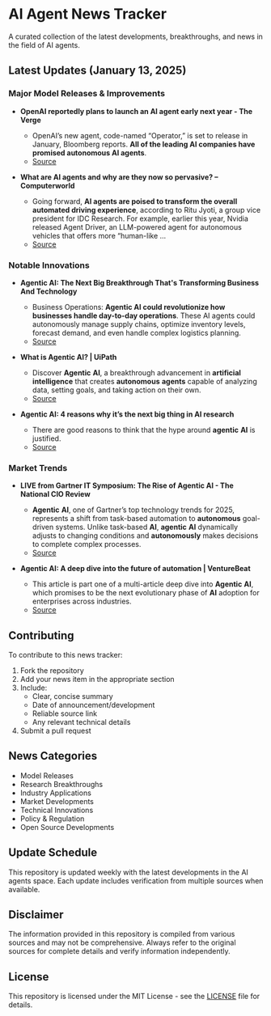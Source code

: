 # AI Agent News Tracker

A curated collection of the latest developments, breakthroughs, and news in the field of AI agents.

## Latest Updates (January 13, 2025)


### Major Model Releases & Improvements

- **OpenAI reportedly plans to launch an AI agent early next year - The Verge**
  - OpenAI’s new agent, code-named “Operator,” is set to release in January, Bloomberg reports. <strong>All of the leading AI companies have promised autonomous AI agents</strong>.
  - [Source](https://www.theverge.com/2024/11/13/24295879/openai-agent-operator-autonomous-ai)

- **What are AI agents and why are they now so pervasive? – Computerworld**
  - Going forward, <strong>AI agents are poised to transform the overall automated driving experience</strong>, according to Ritu Jyoti, a group vice president for IDC Research. For example, earlier this year, Nvidia released Agent Driver, an LLM-powered agent for autonomous vehicles that offers more “human-like ...
  - [Source](https://www.computerworld.com/article/3617392/what-are-ai-agents-and-why-are-they-now-so-pervasive.html)

### Notable Innovations

- **Agentic AI: The Next Big Breakthrough That's Transforming Business And Technology**
  - Business Operations: <strong>Agentic AI could revolutionize how businesses handle day-to-day operations</strong>. These AI agents could autonomously manage supply chains, optimize inventory levels, forecast demand, and even handle complex logistics planning.
  - [Source](https://www.forbes.com/sites/bernardmarr/2024/09/06/agentic-ai-the-next-big-breakthrough-thats-transforming-business-and-technology/)

- **What is Agentic AI? | UiPath**
  - Discover <strong>Agentic</strong> <strong>AI</strong>, a breakthrough advancement in <strong>artificial</strong> <strong>intelligence</strong> that creates <strong>autonomous</strong> <strong>agents</strong> capable of analyzing data, setting goals, and taking action on their own.
  - [Source](https://www.uipath.com/ai/agentic-ai)

- **Agentic AI: 4 reasons why it’s the next big thing in AI research**
  - There are good reasons to think that the hype around <strong>agentic</strong> <strong>AI</strong> is justified.
  - [Source](https://www.ibm.com/think/insights/agentic-ai)

### Market Trends

- **LIVE from Gartner IT Symposium: The Rise of Agentic AI - The National CIO Review**
  - <strong>Agentic</strong> <strong>AI</strong>, one of Gartner’s top technology trends for 2025, represents a shift from task-based automation to <strong>autonomous</strong> goal-driven systems. Unlike task-based <strong>AI</strong>, <strong>agentic</strong> <strong>AI</strong> dynamically adjusts to changing conditions and <strong>autonomously</strong> makes decisions to complete complex processes.
  - [Source](https://nationalcioreview.com/articles-insights/technology/artificial-intelligence/live-from-gartner-it-symposium-the-rise-of-agentic-ai/)

- **Agentic AI: A deep dive into the future of automation | VentureBeat**
  - This article is part one of a multi-article deep dive into <strong>Agentic</strong> <strong>AI</strong>, which promises to be the next evolutionary phase of <strong>AI</strong> adoption for enterprises across industries.
  - [Source](https://venturebeat.com/ai/agentic-ai-a-deep-dive-into-the-future-of-automation/)

## Contributing

To contribute to this news tracker:

1. Fork the repository
2. Add your news item in the appropriate section
3. Include:
   - Clear, concise summary
   - Date of announcement/development
   - Reliable source link
   - Any relevant technical details
4. Submit a pull request

## News Categories

- Model Releases
- Research Breakthroughs
- Industry Applications
- Market Developments
- Technical Innovations
- Policy & Regulation
- Open Source Developments

## Update Schedule

This repository is updated weekly with the latest developments in the AI agents space. Each update includes verification from multiple sources when available.

## Disclaimer

The information provided in this repository is compiled from various sources and may not be comprehensive. Always refer to the original sources for complete details and verify information independently.

## License

This repository is licensed under the MIT License - see the [LICENSE](LICENSE) file for details.
